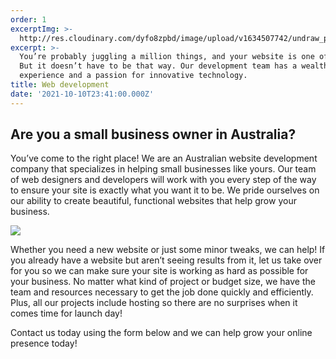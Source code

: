 ```yaml
---
order: 1
excerptImg: >-
  http://res.cloudinary.com/dyfo8zpbd/image/upload/v1634507742/undraw_programming_2svr_dw2cd0.svg
excerpt: >-
  You’re probably juggling a million things, and your website is one of them.
  But it doesn’t have to be that way. Our development team has a wealth of
  experience and a passion for innovative technology.
title: Web development
date: '2021-10-10T23:41:00.000Z'
---
```

## Are you a small business owner in Australia?

You’ve come to the right place! We are an Australian website development company that specializes in helping small businesses like yours. Our team of web designers and developers will work with you every step of the way to ensure your site is exactly what you want it to be. We pride ourselves on our ability to create beautiful, functional websites that help grow your business.

![](http://res.cloudinary.com/dyfo8zpbd/image/upload/v1635229210/daniel-korpai-pKRNxEguRgM-unsplash_mtuiil.jpg)

Whether you need a new website or just some minor tweaks, we can help! If you already have a website but aren’t seeing results from it, let us take over for you so we can make sure your site is working as hard as possible for your business. No matter what kind of project or budget size, we have the team and resources necessary to get the job done quickly and efficiently. Plus, all our projects include hosting so there are no surprises when it comes time for launch day!

Contact us today using the form below and we can help grow your online presence today!
